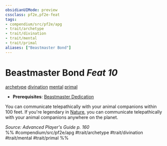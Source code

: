 ```yaml
---
obsidianUIMode: preview
cssclass: pf2e,pf2e-feat
tags:
- compendium/src/pf2e/apg
- trait/archetype
- trait/divination
- trait/mental
- trait/primal
aliases: ["Beastmaster Bond"]
---
```

# Beastmaster Bond  *Feat 10*  
[archetype](../../rules/traits/archetype.md)  [divination](../../rules/traits/divination.md)  [mental](../../rules/traits/mental.md)  [primal](../../rules/traits/primal.md)  

- **Prerequisites**: [Beastmaster Dedication](beastmaster-dedication-apg.md)

You can communicate telepathically with your animal companions within 100 feet. If you're legendary in [Nature](../skills.md#Nature), you can communicate telepathically with your animal companions anywhere on the planet.

*Source: Advanced Player's Guide p. 160*  
%% #compendium/src/pf2e/apg #trait/archetype #trait/divination #trait/mental #trait/primal %%